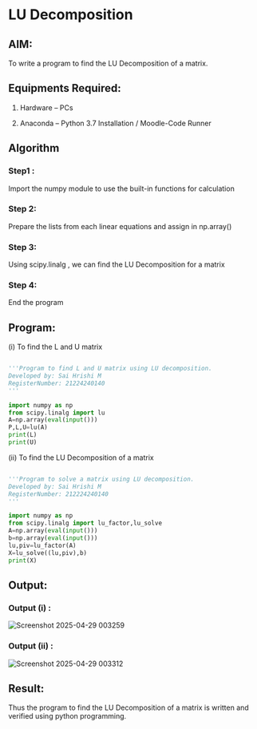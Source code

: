 # LU Decomposition 

## AIM:

To write a program to find the LU Decomposition of a matrix.

## Equipments Required:

1. Hardware – PCs

2. Anaconda – Python 3.7 Installation / Moodle-Code Runner

## Algorithm

### Step1 :

Import the numpy module to use the built-in functions for calculation

### Step 2: 

Prepare the lists from each linear equations and assign in np.array()

### Step 3: 

Using scipy.linalg , we can find the LU Decomposition for a matrix

### Step 4: 

End the program

## Program:
(i) To find the L and U matrix
```python

'''Program to find L and U matrix using LU decomposition.
Developed by: Sai Hrishi M
RegisterNumber: 21224240140
'''

import numpy as np
from scipy.linalg import lu
A=np.array(eval(input()))
P,L,U=lu(A)
print(L)
print(U)

```
(ii) To find the LU Decomposition of a matrix
```python

'''Program to solve a matrix using LU decomposition.
Developed by: Sai Hrishi M
RegisterNumber: 212224240140
'''

import numpy as np
from scipy.linalg import lu_factor,lu_solve
A=np.array(eval(input()))
b=np.array(eval(input()))
lu,piv=lu_factor(A)
X=lu_solve((lu,piv),b)
print(X)

```

## Output:

### Output (i) :

![Screenshot 2025-04-29 003259](https://github.com/user-attachments/assets/b345a3c1-57af-491c-beb5-a358da11afac)

### Output (ii) :

![Screenshot 2025-04-29 003312](https://github.com/user-attachments/assets/b4474d88-3b6f-4a97-9cec-46463b937147)

## Result:

Thus the program to find the LU Decomposition of a matrix is written and verified using python programming.


